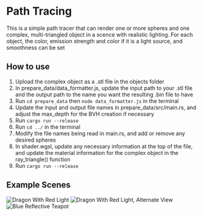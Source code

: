 # Path Tracing
This is a simple path tracer that can render one or more spheres and one complex, multi-triangled object in a scence with realistic lighting. For each object, the color, emission strength and color if it is a light source, and smoothness can be set

## How to use
1. Upload the complex object as a .stl file in the objects folder
2. In prepare_data/data_formatter.js, update the input path to your .stl file and the output path to the name you want the resulting .bin file to have
3. Run `cd prepare_data` then `node data_formatter.js` in the terminal
4. Update the input and output file names in prepare_data/src/main.rs, and adjust the max_depth for the BVH creation if necessary
5. Run `cargo run --release`
6. Run `cd ../` in the terminal
7. Modify the file names being read in main.rs, and add or remove any desired spheres
8. In shader.wgsl, update any necessary information at the top of the file, and update the material information for the complex object in the ray_triangle() function
9. Run `cargo run --release`

## Example Scenes
![Dragon With Red Light](https://github.com/Snowplou/Path-Tracing/blob/main/public/ReadMe1.png?raw=true)
![Dragon With Red Light, Alternate View](https://github.com/Snowplou/Path-Tracing/blob/main/public/ReadMe2.png?raw=true)
![Blue Reflective Teapot](https://github.com/Snowplou/Path-Tracing/blob/main/public/ReadMe3.png?raw=true)